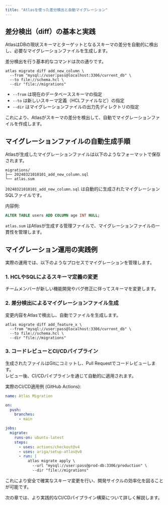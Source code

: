 ```yaml
---
title: "Atlasを使った差分検出と自動マイグレーション"
---
```


## 差分検出（diff）の基本と実践

AtlasはDBの現状スキーマとターゲットとなるスキーマの差分を自動的に検出し、必要なマイグレーションファイルを生成します。

差分検出を行う基本的なコマンドは次の通りです。

```shell
atlas migrate diff add_new_column \
  --from "mysql://user:pass@localhost:3306/current_db" \
  --to file://schema.hcl \
  --dir "file://migrations"
```

- `--from` は現在のデータベーススキーマの指定
- `--to` は新しいスキーマ定義（HCLファイルなど）の指定
- `--dir` はマイグレーションファイルの出力先ディレクトリの指定

これにより、Atlasがスキーマの差分を検出して、自動でマイグレーションファイルを作成します。

## マイグレーションファイルの自動生成手順

Atlasが生成したマイグレーションファイルは以下のようなフォーマットで保存されます。

```
migrations/
├── 20240321010101_add_new_column.sql
└── atlas.sum
```

`20240321010101_add_new_column.sql` は自動的に生成されたマイグレーションSQLファイルです。

内容例:

```sql
ALTER TABLE users ADD COLUMN age INT NULL;
```

`atlas.sum` はAtlasが生成する管理ファイルで、マイグレーションファイルの一貫性を管理します。

## マイグレーション運用の実践例

実際の運用では、以下のようなプロセスでマイグレーションを管理します。

### 1. HCLやSQLによるスキーマ定義の変更
チームメンバーが新しい機能開発やバグ修正に伴ってスキーマを変更します。

### 2. 差分検出によるマイグレーションファイル生成
変更内容をAtlasで検出し、自動でファイルを生成します。

```shell
atlas migrate diff add_feature_x \
  --from "mysql://user:pass@localhost:3306/current_db" \
  --to file://schema.hcl \
  --dir "file://migrations"
```

### 3. コードレビューとCI/CDパイプライン
生成されたファイルはGitにコミットし、Pull Requestでコードレビューします。  
レビュー後、CI/CDパイプラインを通じて自動的に適用されます。

実際のCI/CD適用例 (GitHub Actions):

```yaml
name: Atlas Migration

on:
  push:
    branches:
      - main

jobs:
  migrate:
    runs-on: ubuntu-latest
    steps:
      - uses: actions/checkout@v4
      - uses: ariga/setup-atlas@v0
      - run: |
          atlas migrate apply \
            --url "mysql://user:pass@prod-db:3306/production" \
            --dir "file://migrations"
```

これにより安全で確実なスキーマ変更を行い、開発サイクルの効率化を図ることが可能です。

次の章では、より実践的なCI/CDパイプライン構築について詳しく解説します。
